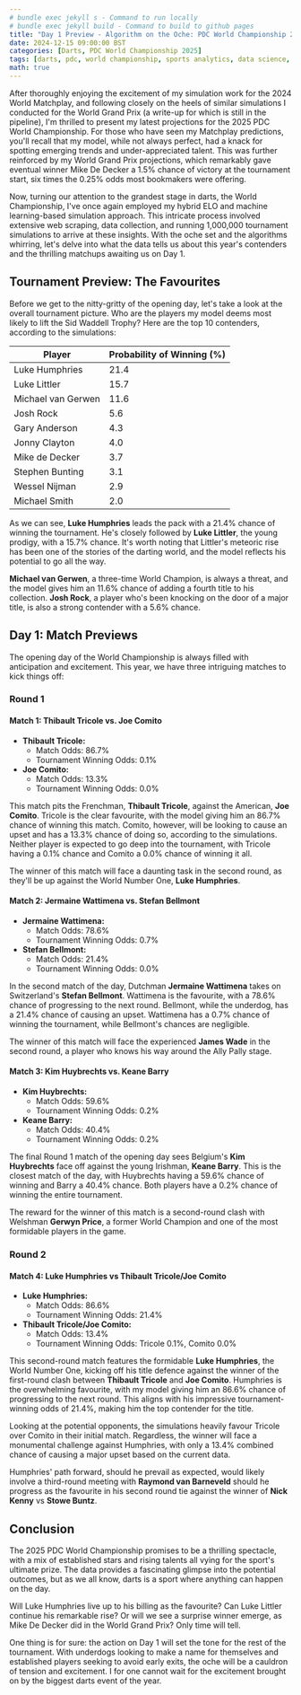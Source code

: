 ```yaml
---
# bundle exec jekyll s - Command to run locally
# bundle exec jekyll build - Command to build to github pages
title: "Day 1 Preview - Algorithm on the Oche: PDC World Championship 2025"
date: 2024-12-15 09:00:00 BST
categories: [Darts, PDC World Championship 2025]
tags: [darts, pdc, world championship, sports analytics, data science, statistics, python, pandas, numpy, web scraping, data collection, elo rating, machine learning, predictive modeling, monte carlo simulation, tournament simulation, probability analysis, match odds, player rankings, data visualization, sports prediction, oche, ally pally, data-driven insights, statistical modeling]
math: true
---
```


After thoroughly enjoying the excitement of my simulation work for the 2024 World Matchplay, and following closely on the heels of similar simulations I conducted for the World Grand Prix (a write-up for which is still in the pipeline), I'm thrilled to present my latest projections for the 2025 PDC World Championship. For those who have seen my Matchplay predictions, you'll recall that my model, while not always perfect, had a knack for spotting emerging trends and under-appreciated talent. This was further reinforced by my World Grand Prix projections, which remarkably gave eventual winner Mike De Decker a 1.5% chance of victory at the tournament start, six times the 0.25% odds most bookmakers were offering.

Now, turning our attention to the grandest stage in darts, the World Championship, I've once again employed my hybrid ELO and machine learning-based simulation approach. This intricate process involved extensive web scraping, data collection, and running 1,000,000 tournament simulations to arrive at these insights. With the oche set and the algorithms whirring, let's delve into what the data tells us about this year's contenders and the thrilling matchups awaiting us on Day 1.

## Tournament Preview: The Favourites

Before we get to the nitty-gritty of the opening day, let's take a look at the overall tournament picture. Who are the players my model deems most likely to lift the Sid Waddell Trophy? Here are the top 10 contenders, according to the simulations:

| Player                | Probability of Winning (%) |
| --------------------- | -------------------------- |
| Luke Humphries        | 21.4                       |
| Luke Littler          | 15.7                       |
| Michael van Gerwen    | 11.6                       |
| Josh Rock             | 5.6                        |
| Gary Anderson         | 4.3                        |
| Jonny Clayton         | 4.0                        |
| Mike de Decker        | 3.7                        |
| Stephen Bunting       | 3.1                        |
| Wessel Nijman         | 2.9                        |
| Michael Smith         | 2.0                        |

As we can see, **Luke Humphries** leads the pack with a 21.4% chance of winning the tournament. He's closely followed by **Luke Littler**, the young prodigy, with a 15.7% chance. It's worth noting that Littler's meteoric rise has been one of the stories of the darting world, and the model reflects his potential to go all the way.

**Michael van Gerwen**, a three-time World Champion, is always a threat, and the model gives him an 11.6% chance of adding a fourth title to his collection. **Josh Rock**, a player who's been knocking on the door of a major title, is also a strong contender with a 5.6% chance.

## Day 1: Match Previews

The opening day of the World Championship is always filled with anticipation and excitement. This year, we have three intriguing matches to kick things off:

### Round 1

#### Match 1: Thibault Tricole vs. Joe Comito

*   **Thibault Tricole:**
    *   Match Odds: 86.7%
    *   Tournament Winning Odds: 0.1%
*   **Joe Comito:**
    *   Match Odds: 13.3%
    *   Tournament Winning Odds: 0.0%

This match pits the Frenchman, **Thibault Tricole**, against the American, **Joe Comito**. Tricole is the clear favourite, with the model giving him an 86.7% chance of winning this match. Comito, however, will be looking to cause an upset and has a 13.3% chance of doing so, according to the simulations. Neither player is expected to go deep into the tournament, with Tricole having a 0.1% chance and Comito a 0.0% chance of winning it all.

The winner of this match will face a daunting task in the second round, as they'll be up against the World Number One, **Luke Humphries**.

#### Match 2: Jermaine Wattimena vs. Stefan Bellmont

*   **Jermaine Wattimena:**
    *   Match Odds: 78.6%
    *   Tournament Winning Odds: 0.7%
*   **Stefan Bellmont:**
    *   Match Odds: 21.4%
    *   Tournament Winning Odds: 0.0%

In the second match of the day, Dutchman **Jermaine Wattimena** takes on Switzerland's **Stefan Bellmont**. Wattimena is the favourite, with a 78.6% chance of progressing to the next round. Bellmont, while the underdog, has a 21.4% chance of causing an upset. Wattimena has a 0.7% chance of winning the tournament, while Bellmont's chances are negligible.

The winner of this match will face the experienced **James Wade** in the second round, a player who knows his way around the Ally Pally stage.

#### Match 3: Kim Huybrechts vs. Keane Barry

*   **Kim Huybrechts:**
    *   Match Odds: 59.6%
    *   Tournament Winning Odds: 0.2%
*   **Keane Barry:**
    *   Match Odds: 40.4%
    *   Tournament Winning Odds: 0.2%

The final Round 1 match of the opening day sees Belgium's **Kim Huybrechts** face off against the young Irishman, **Keane Barry**. This is the closest match of the day, with Huybrechts having a 59.6% chance of winning and Barry a 40.4% chance. Both players have a 0.2% chance of winning the entire tournament.

The reward for the winner of this match is a second-round clash with Welshman **Gerwyn Price**, a former World Champion and one of the most formidable players in the game.

### Round 2

#### Match 4: Luke Humphries vs Thibault Tricole/Joe Comito

*   **Luke Humphries:**
    *   Match Odds: 86.6%
    *   Tournament Winning Odds: 21.4%
*   **Thibault Tricole/Joe Comito:**
    *   Match Odds: 13.4%
    *   Tournament Winning Odds: Tricole 0.1%, Comito 0.0%

This second-round match features the formidable **Luke Humphries**, the World Number One, kicking off his title defence against the winner of the first-round clash between **Thibault Tricole** and **Joe Comito**. Humphries is the overwhelming favourite, with my model giving him an 86.6% chance of progressing to the next round. This aligns with his impressive tournament-winning odds of 21.4%, making him the top contender for the title.

Looking at the potential opponents, the simulations heavily favour Tricole over Comito in their initial match. Regardless, the winner will face a monumental challenge against Humphries, with only a 13.4% combined chance of causing a major upset based on the current data.

Humphries' path forward, should he prevail as expected, would likely involve a third-round meeting with **Raymond van Barneveld** should he progress as the favourite in his second round tie against the winner of **Nick Kenny** vs **Stowe Buntz**.  


## Conclusion

The 2025 PDC World Championship promises to be a thrilling spectacle, with a mix of established stars and rising talents all vying for the sport's ultimate prize. The data provides a fascinating glimpse into the potential outcomes, but as we all know, darts is a sport where anything can happen on the day.

Will Luke Humphries live up to his billing as the favourite? Can Luke Littler continue his remarkable rise? Or will we see a surprise winner emerge, as Mike De Decker did in the World Grand Prix? Only time will tell.

One thing is for sure: the action on Day 1 will set the tone for the rest of the tournament. With underdogs looking to make a name for themselves and established players seeking to avoid early exits, the oche will be a cauldron of tension and excitement. I for one cannot wait for the excitement brought on by the biggest darts event of the year. 

